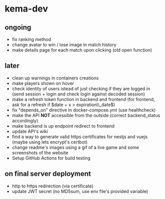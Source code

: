 # kema-dev

## ongoing

* fix ranking method
* change avatar to win / lose image in match history
* make details page for each match upon clicking (old open function)

## later

* clean up warnings in containers creations
* make players shown on hover
* check identity of users istead of just checking if they are logged in (send session + login and check login against decoded session)
* make a refresh token function in backend and frontend (for frontend, ask for a refresh if $date + x > expiration\\_date$)
* fix "depends_on" directive in docker-compose.yml (use healthcheck)
* make the API **NOT** accessible from the outside (correct backend_status accordingly)
* make backend is up endpoint redirect to frontend
* update API's wiki
* find a way to generate valid https certificates for nestjs and vuejs (maybe using lets encrypt's certbot)
* change readme's images using a gif of a live game and some screenshots of the website
* Setup GitHub Actions for build testing

## on final server deployment

* http to https redirection (via certificate)
* update JWT secret (no MD5sum, use env file's provided variable)
